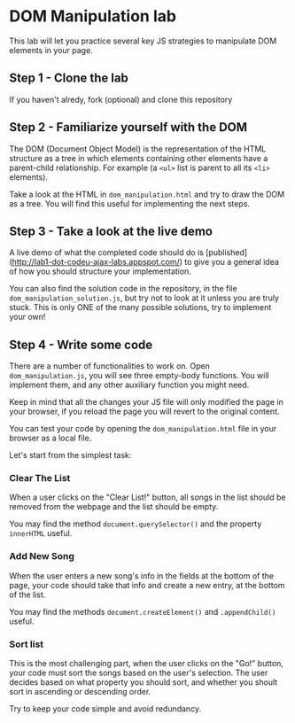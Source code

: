 
# DOM Manipulation lab

This lab will let you practice several key JS strategies to manipulate DOM
elements in your page. 

## Step 1 - Clone the lab

If you haven't alredy, fork (optional) and clone this repository

## Step 2 - Familiarize yourself with the DOM

The DOM (Document Object Model) is the representation of the HTML structure as
a tree in which elements containing other elements have a parent-child
relationship. For example (a `<ul>` list is parent to all its `<li>` elements).

Take a look at the HTML in `dom_manipulation.html` and try to draw the DOM as a
tree. You will find this useful for implementing the next steps.

## Step 3 - Take a look at the live demo

A live demo of what the completed code should do is [published]
(http://lab1-dot-codeu-ajax-labs.appspot.com/) to give you a general idea of
how you should structure your implementation.

You can also find the solution code in the repository, in the file
`dom_manipulation_solution.js`, but try not to look at it unless you are truly
stuck. This is only ONE of the many possible solutions, try to implement your
own!

## Step 4 - Write some code

There are a number of functionalities to work on. Open `dom_manipulation.js`,
you will see three empty-body functions. You will implement them, and any other
auxiliary function you might need.

Keep in mind that all the changes your JS file will only modified the page in
your browser, if you reload the page you will revert to the original content.

You can test your code by opening the `dom_manipulation.html` file in your
browser as a local file.

Let's start from the simplest task:

### Clear The List

When a user clicks on the "Clear List!" button, all songs in the list should be
removed from the webpage and the list should be empty.

You may find the method `document.querySelector()` and the property `innerHTML`
useful. 

### Add New Song

When the user enters a new song's info in the fields at the bottom of the page,
your code should take that info and create a new entry, at the bottom of the
list. 

You may find the methods `document.createElement()` and `.appendChild()` useful.

### Sort list

This is the most challenging part, when the user clicks on the "Go!" button,
your code must sort the songs based on the user's selection. The user decides
based on what property you should sort, and whether you shoult sort in ascending
or descending order.

Try to keep your code simple and avoid redundancy.
